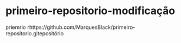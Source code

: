 # primeiro-repositorio-modificação
priemrio rhttps://github.com/MarquesBlack/primeiro-repositorio.gitepositório 
